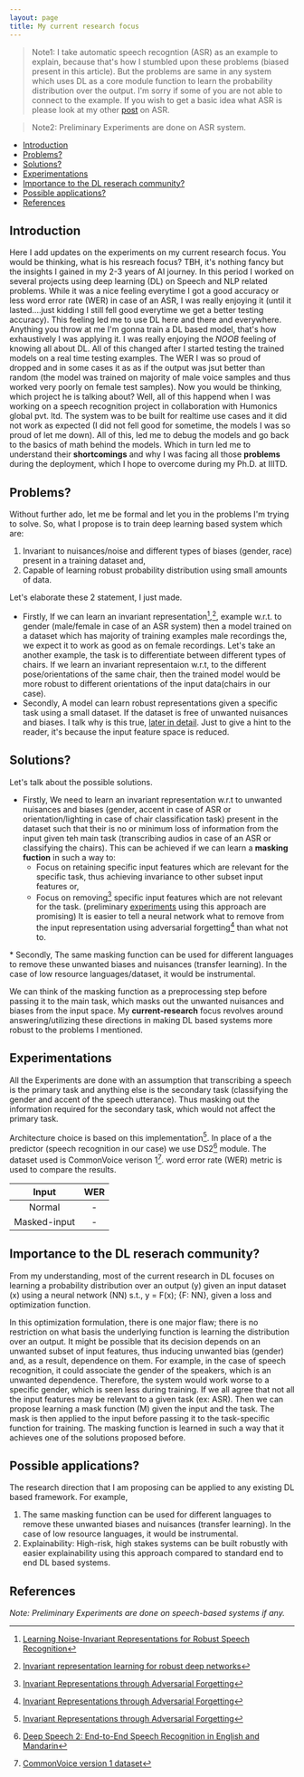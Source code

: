 ```yaml
---
layout: page
title: My current research focus
---
```




> Note1: I take automatic speech recogntion (ASR) as an example to explain, because that's how I stumbled upon these problems (biased present in this article). But the problems are same in any system which uses DL as a core module function to learn the probability distribution over the output. I'm sorry if some of you are not able to connect to the example. If you wish to get a basic idea what ASR is please look at my other [post](https://raotnameh.github.io/2019/01/07/ASR/) on ASR. 
  
> Note2: Preliminary Experiments are done on ASR system.


<!-- vim-markdown-toc GFM -->

- [Introduction](#introduction)
- [Problems?](#problems)
- [Solutions?](#solutions)
- [Experimentations](#experimentations)
- [Importance to the DL reserach community?](#importance-to-the-dl-reserach-community)
- [Possible applications?](#possible-applications)
- [References](#references)

<!-- vim-markdown-toc -->
<script type="text/javascript" async
  src="https://cdnjs.cloudflare.com/ajax/libs/mathjax/2.7.1/MathJax.js?config=TeX-AMS-MML_HTMLorMML">
</script>

## Introduction
Here I add updates on the experiments on my current research focus. You would be thinking, what is his resreach focus? TBH, it's nothing fancy but the insights I gained in my 2-3 years of AI journey. In this period I worked on several projects using deep learning (DL) on Speech and NLP related problems. While it was a nice feeling everytime I got a good accuracy or less word error rate (WER) in case of an ASR, I was really enjoying it (until it lasted....just kidding I still fell good everytime we get a better testing accuracy). This feeling led me to use DL here and there and everywhere. Anything you throw at me I'm gonna train a DL based model, that's how exhaustively I was applying it. I was really enjoying the *NOOB* feeling of knowing all about DL. All of this changed after I started testing the trained models on a real time testing examples. The WER I was so proud of dropped and in some cases it as as if the output was jsut better than random (the model was trained on majority of male voice samples and thus worked very poorly on female test samples). Now you would be thinking, which project he is talking about? Well, all of this happend when I was working on a speech recognition project in collaboration with Humonics global pvt. ltd. The system was to be built for realtime use cases and it did not work as expected (I did not fell good for sometime, the models I was so proud of let me down). All of this, led me to debug the models and go back to the basics of math behind the models. Which in turn led me to understand their **shortcomings** and why I was facing all those **problems** during the deployment, which I hope to overcome during my Ph.D. at IIITD. 

## Problems?
Without further ado, let me be formal and let you in the problems I'm trying to solve. So, what I propose is to train deep learning based system which are:
1. Invariant to nuisances/noise and different types of biases (gender, race) present in a training dataset and, 
2. Capable of learning robust probability distribution using small amounts of data.

Let's elaborate these 2 statement, I just made. 
* Firstly, If we can learn an invariant representation[^ref2],[^ref3], example w.r.t. to gender (male/female in case of an ASR system) then a model trained on a dataset which has majority of training examples male recordings the, we expect it to work as good as on female recordings. Let's take an another example, the task is to differentiate between different types of chairs. If we learn an invariant representaion w.r.t, to the different pose/orientations of the same chair, then the trained model would be more robust to different orientations of the input data(chairs in our case).
* Secondly, A model can learn robust representations given a specific task using a small dataset. If the dataset is free of unwanted nuisances and biases. I talk why is this true, [later in detail](#reason). Just to give a hint to the reader, it's because the input feature space is reduced.

## Solutions?
Let's talk about the possible solutions. 
* Firstly, We need to learn an invariant representation w.r.t to unwanted nuisances and biases (gender, accent in case of ASR or orientation/lighting in case of chair classification task) present in the dataset such that their is no or minimum loss of information from the input given teh main task (transcribing audios in case of an ASR or classifying the chairs). This can be achieved if we can learn a **masking fuction** in such a way to: 
    * Focus on retaining specific input features which are relevant for the specific task, thus achieving invariance to other subset input features or, 
    * Focus on removing[^ref1] specific input features which are not relevant for the task. (preliminary [experiments](#experimentations) using this approach are promising)
It is easier to tell a neural network what to remove from the input representation using adversarial forgetting[^ref1] than what not to. 

<a name="reason">
* Secondly, The same masking function can be used for different languages to remove these unwanted biases and nuisances (transfer learning). In the case of low resource languages/dataset, it would be instrumental.
</a>

We can think of the masking function as a preprocessing step before passing it to the main task, which masks out the unwanted nuisances and biases from the input space. My **current-research** focus revolves around answering/utilizing these directions in making DL based systems more robust to the problems I mentioned. 

## Experimentations 
All the Experiments are done with an assumption that transcribing a speech is the primary task and anything else is the secondary task (classifying the gender and accent of the speech utterance). Thus masking out the information required for the secondary task, which would not affect the primary task.

Architecture choice is based on this implementation[^ref1]. In place of a the predictor (speech recognition in our case) we use DS2[^ref4] module. The dataset used is CommonVoice verison 1[^data1]. word error rate (WER) metric is used to compare the results. 

Input        | WER   |
:-----------:|:------:
Normal       | -
Masked-input | -

## Importance to the DL reserach community?  
From my understanding, most of the current research in DL focuses on learning a probability distribution over an output (y) given an input dataset (x) using a neural network (NN) s.t., 
y = F(x); {F: NN},
given a loss and optimization function. 

In this optimization formulation, there is one major flaw; there is no restriction on what basis the underlying function is learning the distribution over an output. It might be possible that its decision depends on an unwanted subset of input features, thus inducing unwanted bias (gender) and, as a result, dependence on them. For example, in the case of speech recognition, it could associate the gender of the speakers, which is an unwanted dependence. Therefore, the system would work worse to a specific gender, which is seen less during training.
If we all agree that not all the input features may be relevant to a given task (ex: ASR). Then we can propose learning a mask function (M) given the input and the task. The mask is then applied to the input before passing it to the task-specific function for training. The masking function is learned in such a way that it achieves one of the solutions proposed before.

## Possible applications? 
The research direction that I am proposing can be applied to any existing DL based framework. For example,
1. The same masking function can be used for different languages to remove these unwanted biases and nuisances (transfer learning). In the case of low resource languages, it would be instrumental.
2. Explainability: High-risk, high stakes systems can be built robustly with easier explainability using this approach compared to standard end to end DL based systems.


## References
[^ref1]: [Invariant Representations through Adversarial Forgetting](https://arxiv.org/pdf/1911.04060.pdf) 
[^ref2]: [Learning Noise-Invariant Representations for Robust Speech Recognition](https://arxiv.org/pdf/1807.06610.pdf)
[^ref3]: [Invariant representation learning for robust deep networks](https://assets.amazon.science/ba/d7/902f6d6c4bd6812565e2b9eca667/invariant-representation-learning-for-robust-deep-networks.pdf)
[^ref4]: [Deep Speech 2: End-to-End Speech Recognition in English and Mandarin](https://arxiv.org/abs/1512.02595)
[^data1]: [CommonVoice version 1 dataset](https://common-voice-data-download.s3.amazonaws.com/cv_corpus_v1.tar.gz)

*Note: Preliminary Experiments are done on speech-based systems if any.*

